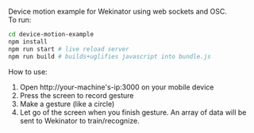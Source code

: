 Device motion example for Wekinator using web sockets and OSC.  
To run:
```sh
cd device-motion-example
npm install
npm run start # live reload server
npm run build # builds+uglifies javascript into bundle.js
```

How to use:  
1.  Open http://your-machine's-ip:3000 on your mobile device
2.  Press the screen to record gesture
3.  Make a gesture (like a circle)
4.  Let go of the screen when you finish gesture. An array of data will be sent to Wekinator to train/recognize.


